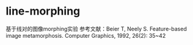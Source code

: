 # line-morphing
基于线对的图像morphing实验
参考文献：Beier T, Neely S. Feature-based image metamorphosis. Computer Graphics, 1992, 26(2): 35~42
